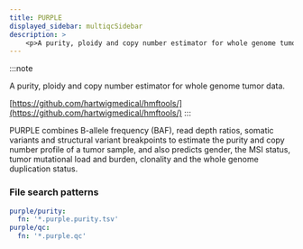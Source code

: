 ```yaml
---
title: PURPLE
displayed_sidebar: multiqcSidebar
description: >
    <p>A purity, ploidy and copy number estimator for whole genome tumor data.</p>
---
```


<!--
~~~~~ DO NOT EDIT ~~~~~
This file is autogenerated from the MultiQC module python docstring.
Do not edit the markdown, it will be overwritten.

File path for the source of this content: multiqc/modules/purple/purple.py
~~~~~~~~~~~~~~~~~~~~~~~
-->

:::note
<p>A purity, ploidy and copy number estimator for whole genome tumor data.</p>

[https://github.com/hartwigmedical/hmftools/](https://github.com/hartwigmedical/hmftools/)
:::

PURPLE combines B-allele frequency (BAF), read depth ratios, somatic variants and
structural variant breakpoints to estimate the purity and copy number profile
of a tumor sample, and also predicts gender, the MSI status, tumor mutational
load and burden, clonality and the whole genome duplication status.

### File search patterns

```yaml
purple/purity:
  fn: '*.purple.purity.tsv'
purple/qc:
  fn: '*.purple.qc'
```
    